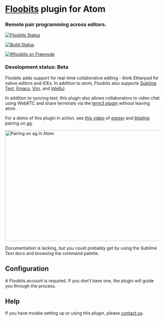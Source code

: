 # [Floobits](https://floobits.com/) plugin for Atom

### Remote pair programming across editors.

[![Floobits Status](https://floobits.com/Floobits/atom.svg)](https://floobits.com/Floobits/atom/redirect)

[![Build Status](https://travis-ci.org/Floobits/floobits-atom.svg?branch=master)](https://travis-ci.org/Floobits/floobits-atom)

[![#floobits on Freenode](https://img.shields.io/Freenode/%23floobits.png)](https://webchat.freenode.net/?channels=floobits)

### Development status: Beta

Floobits adds support for real-time collaborative editing - think Etherpad for native editors and IDEs.  In addition to atom, Floobits also supports [Sublime Text](https://github.com/Floobits/floobits-sublime), [Emacs](https://github.com/Floobits/floobits-emacs), [Vim](https://github.com/Floobits/floobits-vim), and [IntelliJ](https://github.com/Floobits/floobits-intellij).

In addition to syncing text, this plugin also allows collaborators to video chat using WebRTC and share terminals via the [term3 plugin](https://atom.io/packages/term3) without leaving atom.

For a demo of this plugin in action, see [this video](https://www.youtube.com/watch?v=liwChJKd4og) of [ggreer](https://github.com/ggreer) and [btipling](https://github.com/btipling) pairing on [ag](https://github.com/ggreer/the_silver_searcher).

<img alt="Pairing on ag in Atom" src="https://floobits.com/static/images/atom_pair.gif" width="640" height="360" style="width: 640px; height: 360px;" />

Documentation is lacking, but you could probably get by using the Sublime Text docs and browsing the command palette.

## Configuration

A Floobits account is required.  If you don't have one, the plugin will guide you through the process.

## Help

If you have trouble setting up or using this plugin, please [contact us](https://floobits.com/help#support).
